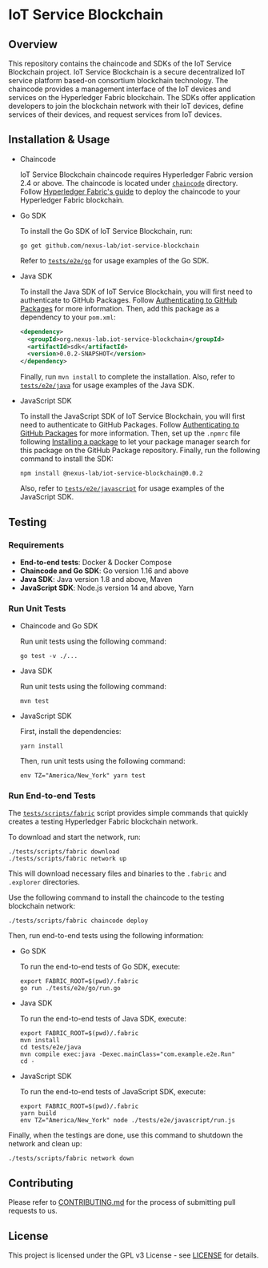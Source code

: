 # IoT Service Blockchain

## Overview

This repository contains the chaincode and SDKs of the IoT Service Blockchain project.
IoT Service Blockchain is a secure decentralized IoT service platform based-on consortium blockchain
technology.
The chaincode provides a management interface of the IoT devices and services on the Hyperledger
Fabric blockchain.
The SDKs offer application developers to join the blockchain network with their IoT devices,
define services of their devices, and request services from IoT devices.

## Installation & Usage

- Chaincode

  IoT Service Blockchain chaincode requires Hyperledger Fabric version 2.4 or above.
  The chaincode is located under [`chaincode`](chaincode) directory.
  Follow [Hyperledger Fabric's guide](https://hyperledger-fabric.readthedocs.io/en/release-2.4/deploy_chaincode.html)
  to deploy the chaincode to your Hyperledger Fabric blockchain.

- Go SDK

  To install the Go SDK of IoT Service Blockchain, run:

  ```shell
  go get github.com/nexus-lab/iot-service-blockchain
  ```

  Refer to [`tests/e2e/go`](tests/e2e/go) for usage examples of the Go SDK.

- Java SDK

  To install the Java SDK of IoT Service Blockchain, you will first need to authenticate
  to GitHub Packages.
  Follow [Authenticating to GitHub Packages](https://docs.github.com/en/packages/working-with-a-github-packages-registry/working-with-the-npm-registry#authenticating-to-github-packages)
  for more information.
  Then, add this package as a dependency to your `pom.xml`:

  ```xml
  <dependency>
    <groupId>org.nexus-lab.iot-service-blockchain</groupId>
    <artifactId>sdk</artifactId>
    <version>0.0.2-SNAPSHOT</version>
  </dependency> 
  ```

  Finally, run `mvn install` to complete the installation.
  Also, refer to [`tests/e2e/java`](tests/e2e/java) for usage examples of the Java SDK.

- JavaScript SDK

  To install the JavaScript SDK of IoT Service Blockchain, you will first need to authenticate
  to GitHub Packages.
  Follow [Authenticating to GitHub Packages](https://docs.github.com/en/packages/working-with-a-github-packages-registry/working-with-the-npm-registry#authenticating-to-github-packages)
  for more information.
  Then, set up the `.npmrc` file following [Installing a package](https://docs.github.com/en/packages/working-with-a-github-packages-registry/working-with-the-npm-registry#installing-a-package)
  to let your package manager search for this package on the GitHub Package repository.
  Finally, run the following command to install the SDK:

  ```shell
  npm install @nexus-lab/iot-service-blockchain@0.0.2
  ```

  Also, refer to [`tests/e2e/javascript`](tests/e2e/javascript) for usage examples of the
  JavaScript SDK.

## Testing

### Requirements

- **End-to-end tests**: Docker & Docker Compose
- **Chaincode and Go SDK**: Go version 1.16 and above
- **Java SDK**: Java version 1.8 and above, Maven
- **JavaScript SDK**: Node.js version 14 and above, Yarn

### Run Unit Tests

- Chaincode and Go SDK

  Run unit tests using the following command:

  ```shell
  go test -v ./...
  ```

- Java SDK

  Run unit tests using the following command:

  ```shell
  mvn test
  ```

- JavaScript SDK

  First, install the dependencies:

  ```shell
  yarn install
  ```

  Then, run unit tests using the following command:

  ```shell
  env TZ="America/New_York" yarn test
  ```

### Run End-to-end Tests

The [`tests/scripts/fabric`](tests/scripts/fabric) script provides simple commands that quickly
creates a testing Hyperledger Fabric blockchain network.

To download and start the network, run:

```shell
./tests/scripts/fabric download
./tests/scripts/fabric network up
```

This will download necessary files and binaries to the `.fabric` and `.explorer` directories.

Use the following command to install the chaincode to the testing blockchain network:

```shell
./tests/scripts/fabric chaincode deploy
```

Then, run end-to-end tests using the following information:

- Go SDK

  To run the end-to-end tests of Go SDK, execute:

  ```shell
  export FABRIC_ROOT=$(pwd)/.fabric
  go run ./tests/e2e/go/run.go
  ```

- Java SDK

  To run the end-to-end tests of Java SDK, execute:

  ```shell
  export FABRIC_ROOT=$(pwd)/.fabric
  mvn install
  cd tests/e2e/java
  mvn compile exec:java -Dexec.mainClass="com.example.e2e.Run"
  cd -
  ```

- JavaScript SDK

  To run the end-to-end tests of JavaScript SDK, execute:

  ```shell
  export FABRIC_ROOT=$(pwd)/.fabric
  yarn build
  env TZ="America/New_York" node ./tests/e2e/javascript/run.js
  ```

Finally, when the testings are done, use this command to shutdown the network and clean up:

```shell
./tests/scripts/fabric network down
```

## Contributing

Please refer to [CONTRIBUTING.md](CONTRIBUTING.md) for the process of submitting pull requests to
us.

## License

This project is licensed under the GPL v3 License - see [LICENSE](LICENSE) for details.
